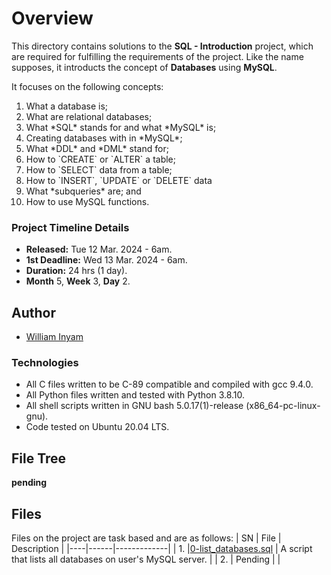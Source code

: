# Overview #

This directory contains solutions to the **SQL - Introduction** project, which are required for fulfilling the requirements of the project. Like the name supposes, it introducts the concept of **Databases** using **MySQL**.

It focuses on the following concepts:
<ol><li>What a database is;</li><li>What are relational databases;</li><li>What *SQL* stands for and what *MySQL* is;</li><li>Creating databases with in *MySQL*;</li><li>What *DDL* and *DML* stand for;</li><li>How to `CREATE` or `ALTER` a table;</li><li>How to `SELECT` data from a table;</li><li>How to `INSERT`, `UPDATE` or `DELETE` data</li><li>What *subqueries* are; and</li><li>How to use MySQL functions.</li></ol>

### Project Timeline Details ###
- **Released:** Tue 12 Mar. 2024 - 6am.
- **1st Deadline:** Wed 13 Mar. 2024 - 6am.
- **Duration:** 24 hrs (1 day).
- **Month** 5, **Week** 3, **Day** 2.

## Author ##
- [William Inyam](https://github.com/thecypherzen/)

### Technologies ##
- All C files written to be C-89 compatible and compiled with gcc 9.4.0.
- All Python files written and tested with Python 3.8.10.
- All shell scripts written in GNU bash 5.0.17(1)-release (x86_64-pc-linux-gnu).
- Code tested on Ubuntu 20.04 LTS.

## File Tree ##
**pending**


## Files ##
Files on the project are task based and are as follows:
| SN | File | Description |
|----|------|-------------|
| 1. |[0-list_databases.sql](https://github.com)  | A script that lists all databases on user's MySQL server. |
| 2. | Pending |      |
